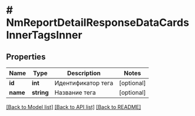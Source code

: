 # # NmReportDetailResponseDataCardsInnerTagsInner

## Properties

Name | Type | Description | Notes
------------ | ------------- | ------------- | -------------
**id** | **int** | Идентификатор тега | [optional]
**name** | **string** | Название тега | [optional]

[[Back to Model list]](../../README.md#models) [[Back to API list]](../../README.md#endpoints) [[Back to README]](../../README.md)
